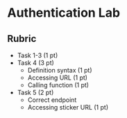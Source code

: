 # Authentication Lab
## Rubric
- Task 1-3 (1 pt)
- Task 4 (3 pt)
    - Definition syntax (1 pt)
    - Accessing URL (1 pt)
    - Calling function (1 pt)
- Task 5 (2 pt)
    - Correct endpoint
    - Accessing sticker URL (1 pt)